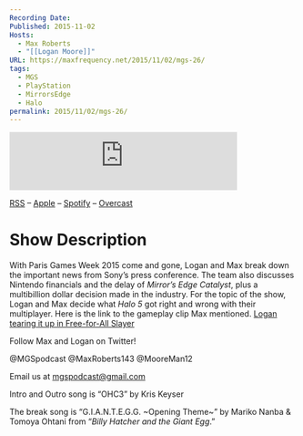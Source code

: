```yaml
---
Recording Date: 
Published: 2015-11-02
Hosts:
  - Max Roberts
  - "[[Logan Moore]]"
URL: https://maxfrequency.net/2015/11/02/mgs-26/
tags:
  - MGS
  - PlayStation
  - MirrorsEdge
  - Halo
permalink: 2015/11/02/mgs-26/
---
```

<iframe src="https://podcasters.spotify.com/pod/show/millennialgamingspeak/embed/episodes/Episode-26-Conferences--Delays--and-Financials--Oh-my-e1adhs6/a-a6ts408" height="102px" width="400px" frameborder="0" scrolling="no"></iframe>

[RSS](https://anchor.fm/s/74aa3858/podcast/rss) – [Apple](https://podcasts.apple.com/us/podcast/episode-3-gdc-wrap-up/id1000915981?i=1000542222515) – [Spotify](https://open.spotify.com/episode/7wePXT4Bt22LWifVLx3n8y) – [Overcast](https://overcast.fm/+EtIgeWxEU)
# Show Description

With Paris Games Week 2015 come and gone, Logan and Max break down the important news from Sony’s press conference. The team also discusses Nintendo financials and the delay of *Mirror’s Edge Catalyst*, plus a multibillion dollar decision made in the industry. For the topic of the show, Logan and Max decide what *Halo 5* got right and wrong with their multiplayer. Here is the link to the gameplay clip Max mentioned. [Logan tearing it up in Free-for-All Slayer](https://account.xbox.com/en-US/gameclip/ba23e88b-dbd5-4a8c-9c0e-a0dd05399176?gamertag=PACO%20MONO%20MASSO&scid=03a80100-9ff3-46ea-be76-e00e7fe465df)

Follow Max and Logan on Twitter!

@MGSpodcast
@MaxRoberts143
@MooreMan12

Email us at mgspodcast@gmail.com

Intro and Outro song is “OHC3” by Kris Keyser

The break song is “G.I.A.N.T.E.G.G. ~Opening Theme~” by Mariko Nanba & Tomoya Ohtani from “*Billy Hatcher and the Giant Egg*.”
